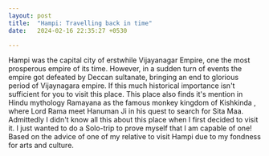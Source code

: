 ```yaml
---
layout: post
title:  "Hampi: Travelling back in time"
date:   2024-02-16 22:35:27 +0530

---
```

Hampi was the capital city of erstwhile Vijayanagar Empire, one the most prosperous empire of its time. However, in a sudden turn of events the empire got defeated by Deccan sultanate, bringing an end to glorious period of Vijaynagara empire.
 If this much historical importance isn't sufficient for you to visit this place.
This place also finds it's mention in Hindu mythology Ramayana as the famous monkey kingdom of Kishkinda , where Lord Rama meet Hanuman Ji in his quest to search for Sita Maa.
Admittedly I didn't know all this about this place when I first decided to visit it. I just wanted to do a Solo-trip to prove myself that I am capable of one! Based on the advice of one of my relative to visit Hampi due to my fondness for arts and culture.

<!--stackedit_data:
eyJoaXN0b3J5IjpbMTEyMjM1ODYwLC01MDg5NzE4NCwtMTAxNz
c3MDQ1MSwtMTIwMzM2ODQ0Nyw4NzQ2MzAxMDUsMjEwNjc0NTk5
LC03ODc5Mjk0OTksLTM2NTE3NjkxNCwtMjA4ODc0NjYxMiwtMz
MyNDU1MzYzXX0=
-->